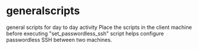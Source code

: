 # generalscripts
general scripts for day to day activity
Place the scripts in the client machine before executing 
"set_passwordless_ssh" script helps configure passwordless SSH between two machines.
